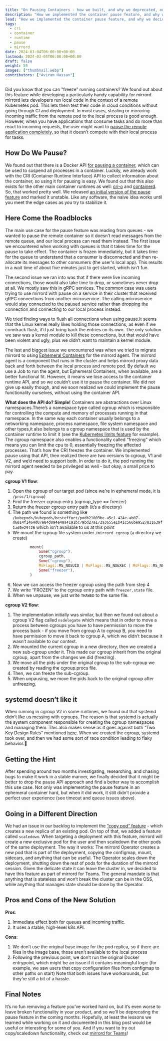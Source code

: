 ```yaml
---
title: "On Pausing Containers - how we built, and why we deprecated, our container pause feature"
description: "How we implemented the container pause feature, and why we decided to deprecate it"
lead: "How we implemented the container pause feature, and why we decided to deprecate it"
tags:
  - cri
  - container
  - runtime
  - pause
  - mirrord
date: 2024-03-04T06:00:00+00:00
lastmod: 2024-03-04T06:00:00+00:00
draft: false
weight: 50
images: ["thumbnail.webp"]
contributors: ["Aviram Hassan"]
---
```


Did you know that you can ”freeze” running containers? We found out about this feature while developing a particularly handy capability for mirrord. 
mirrord lets developers run local code in the context of a remote Kubernetes pod. This lets them test their code in cloud conditions without going through CI and deployment. In most cases, stealing or mirroring incoming traffic from the remote pod to the local process is good enough. However, when you have applications that consume tasks and do more than react to incoming requests, the user might want to [pause the remote application completely](https://github.com/metalbear-co/mirrord/discussions/2016), so that it doesn’t compete with their local process for tasks.

## How Do We Pause? 

We found out that there is a Docker API [for pausing a container](https://docs.docker.com/engine/api/v1.44/#tag/Container/operation/ContainerPause), which can be used to suspend all processes in a container. Luckily, we already work with the CRI (Container Runtime Interface) API to collect information about the container, so using it for pausing is easy.
We found out that this also exists for the other main container runtimes as well: [cri-o](https://github.com/cri-o/cri-o/blob/9493a08a3a53e4cb788eb13f0b0965a81d00ef36/internal/oci/runtime_pod.go#L233) and [containerd](https://github.com/containerd/containerd/blob/1435b0552eab7dd0370f57e2c82e67c8d1afdaf1/core/runtime/task.go#L71).
So, that worked pretty well. We released [an initial version of the pause feature](https://github.com/metalbear-co/mirrord/pull/791) and marked it unstable.
Like any software, the naive idea works until you meet the edge cases as you try to stabilize it.

## Here Come the Roadblocks

The main use case for the pause feature was reading from queues - we wanted to pause the remote container so it doesn’t read messages from the remote queue, and our local process can read them instead. The first issue we encountered when working with queues is that it takes time for the pause to take effect. The container is frozen immediately, but it takes time for the queue to understand that a consumer is disconnected and then re-allocate its messages to other consumers (the user's local app). This results in a wait time of about five minutes just to get started, which isn’t fun.

The second issue we ran into was that if there were live incoming connections, those would also take time to drop, or sometimes never drop at all. We mostly saw this in gRPC services. The common case was users trying to use mirrord with pause on a service in their cluster that received gRPC connections from another microservice. The calling microservice would stay connected to the paused service rather than dropping the connection and connecting to our local process instead.

We tried finding ways to flush all connections when using pause.It seems that the Linux kernel really likes holding those connections, as even if we conntrack flush, it’d just bring back the entries on its own. The only solution we saw was a kernel module to kill these connections, but that would have been violent and ugly, plus we didn’t want to maintain a kernel module.

The last and biggest issue we encountered was when we tried to migrate mirrord to using [Ephemeral Containers](https://metalbear.co/blog/getting-started-with-ephemeral-containers/) for the mirrord agent. The mirrord agent is a component that runs in the cluster and helps mirrord proxy data back and forth between the local process and remote pod. By default we use a Job to run the agent, but Ephemeral Containers, when available, are a better functional fit. However, it means we lose access to the container runtime API, and so we couldn’t use it to pause the container.
We did not give up easily though, and we soon realized we could implement the pause functionality ourselves, without using the container API.

**What does the API do? Simple!** Containers are abstractions over Linux namespaces.There’s a namespace type called cgroup which is responsible for controlling the compute and memory of processes running in that namespace. In the same way each container usually belongs to a networking namespace, process namespace, file system namespace and other types,it also belongs to a cgroup namespace that is used by the container runtime to limit it (see the [Kubernetes limits feature](https://kubernetes.io/docs/concepts/configuration/manage-resources-containers/) for example).
The cgroup namespace also enables a functionality called “freezing” which means you can limit the cpu to 0, essentially freezing the affected processes. That’s how the CRI freezes the container.
We implemented pause using that API, then realized there are two versions to cgroup, V1 and V2, and we’d need to support both.
In order to do it, the pod running the mirrord agent needed to be privileged as well - but okay, a small price to pay.

**cgroup V1 flow**:
1. Open the cgroup of our target pod (since we’re in ephemeral mode, it is `/proc/1/cgroup`)
2. Find the freezer cgroup entry (cgroup_type == freezer)
3. Return the freezer cgroup entry path (it’s a directory)
4. The path we found is something like `/kubepods/kubepods/besteffort/podb21003be-a5c1-424e-ab07-d6814f1464d0/e84d894e48a4191bc79bd27a172a3655e1b41c566be9527821639f1ad0e29f26` which isn’t available to us at this point
5. We mount the cgroup file system under `/mirrord_cgroup` (a directory we create)
```rs
           mount(
               Some("cgroup"),
               cgroup_path,
               Some("cgroup"),
               MsFlags::MS_NOSUID | MsFlags::MS_NOEXEC | MsFlags::MS_NODEV,
               Some("freezer"),
           )
```

6. Now we can access the freezer cgroup using the path from step 4
7. We write “FROZEN” to the cgroup entry path with `freezer.state` file.
8. When we unpause, we just write `THAWED` to the same file.


**cgroup V2 flow**:

1. The implementation initially was similar, but then we found out about a cgroup V2 flag called `nsdelegate` which means that in order to move a process between cgroups you have to have permission to move the process back - if you move from cgroup A to cgroup B, you need to have permission to move it back to cgroup A, which we didn’t because it wasn’t available to our context.
2. We mounted the current cgroup in a new directory, then we created a new sub-cgroup under it. This made our cgroup inherit from the original cgroup, apart from the changes we did (freezing).
3. We move all the pids under the original cgroup to the sub-cgroup we created by reading the cgroup.procs file.
4. Then, we can freeze the sub-cgroup.
5. When unpausing, we move the pids back to the original cgroup after unfreezing.

## systemd doesn’t like it
When running in cgroup V2 in some runtimes, we found out that systemd didn’t like us messing with cgroups. The reason is that systemd is actually the system component responsible for creating the cgroup namespaces and managing them. This also makes sense as it goes against both “Two Key Design Rules” mentioned [here](https://systemd.io/interfaces/CGROUP_DELEGATION.html). When we created the cgroup, systemd took over, and then we had some sort of race condition leading to flaky behavior.🙁

## Getting the Hint
After spending around two months investigating, researching, and chasing bugs to make it work in a stable manner, we finally decided that it  might be better to drop the pause API approach and find a better way to accomplish this use case. Not only was implementing the pause feature in an ephemeral container hard, but when it did work, it still didn’t provide a perfect user experience (see timeout and queue issues above).

## Going in a Different Direction
We had an issue in our backlog to implement the [“copy pod” feature](https://github.com/metalbear-co/mirrord/issues/1465) - which creates a new replica of an existing pod. On top of that, we added a feature called `scaledown`. When targeting a deployment with this feature, mirrord will create a new exclusive pod for the user and then scaledown the other pods of the same deployment.
The way it works:
The mirrord Operator creates a new pod that is part of the deployment, copying the configmap, mount, sidecars, and anything that can be useful.
The Operator scales down the deployment, shutting down the rest of pods for the duration of the mirrord session.
Given the delicate state it can leave the cluster in, we decided to have this feature as part of mirrord for Teams. The general mandate is that anything that is stateless and won’t break the cluster can be in the OSS, while anything that manages state should be done by the Operator.

## Pros and Cons of the New Solution

**Pros**:
1. Immediate effect both for queues and incoming traffic.
2. It uses a stable, high-level k8s API.

**Cons**:
1. We don’t use the original base image for the pod replica, so if there are files in the image base, those aren’t available to the local process
2. Following the previous point, we don’t run the original Docker entrypoint, which might be an issue if it contains meaningful logic (for example, we saw users that copy configuration files from configmap to other paths on start)
Note that both issues have workarounds, but they’re still a bit of a hassle.

## Final Notes

It’s no fun removing a feature you’ve worked hard on, but it’s even worse to leave broken functionality in your product, and so we’ll be deprecating the pause feature in the coming months. Hopefully, at least the lessons we learned while working on it and documented in this blog post would be useful or interesting for some of you. And if you want to try out copy/scaledown functionality, check out [mirrord for Teams](http://app.metalbear.co)!
